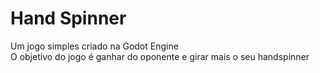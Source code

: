 # Hand Spinner
Um jogo simples criado na Godot Engine</br>
O objetivo do jogo é ganhar do oponente e girar mais o seu handspinner</br>
